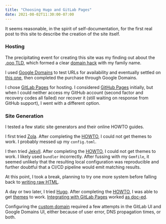 ```yaml
---
title: "Choosing Hugo and GitLab Pages"
date: 2021-08-02T11:30:00-07:00
---
```


It seems reasonable, in the spirit of self-documentation, for the first
real post to this site to describe the creation of the site itself.

### Hosting

The precipitating event for creating this site was my finding out about
the [.ooo TLD](https://icannwiki.org/.ooo), which formed a clear [domain
hack](https://en.wikipedia.org/wiki/Domain_hack) with my family name.

I used [Google Domains](https://domains.google) to test URLs for
availability and eventually settled on [this one](https://etw.ooo),
then completed the purchase through Google Domains.

I chose [GitLab Pages](https://docs.gitlab.com/ee/user/project/pages)
for hosting. I considered [GitHub Pages](https://pages.github.com)
initially, but when I could neither access my GitHub account (second
factor and recovery codes all failed) nor recover it (still waiting on
response from GitHub support), I went with a different option.

### Site Generation

I tested a few static site generators and their online HOWTO guides.

I first tried [Zola](https://www.getzola.org). After completing the
[HOWTO](https://www.getzola.org/documentation/getting-started/overview),
I could not get themes to work. I probably messed up my `config.toml`.

I then tried [Jekyll](https://jekyllrb.com). After completing the
[HOWTO](https://jekyllrb.com/docs), I could not get themes to work. I
likely used `bundler` incorrectly. After fussing with my `Gemfile`, it
seemed unlikely that the resulting local configuration was reproducible
and further doubtful that a CI/CD pipeline would emit matching results.

At this point, I took a break, planning to try one more system before
falling back to [writing raw HTML](https://motherfuckingwebsite.com).

A day or two later, I tried [Hugo](https://gohugo.io/). After completing
the [HOWTO](https://gohugo.io/getting-started/quick-start), I was able
to get [themes](https://github.com/vaga/hugo-theme-m10c) to work. [Integrating
with GitLab Pages](https://gitlab.com/ewoo/www/-/blob/main/.gitlab-ci.yml)
worked [as doc-ed](https://gohugo.io/hosting-and-deployment/hosting-on-gitlab).

Configuring the [custom domain](https://docs.gitlab.com/ee/user/project/pages/custom_domains_ssl_tls_certification)
required a few attempts in the GitLab UI and Google Domains UI, either
because of user error, DNS propagation times, or both.
